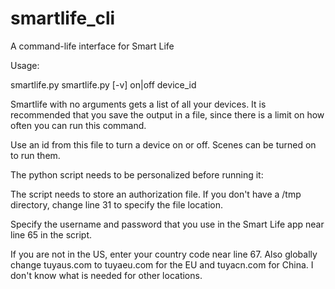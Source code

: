 # smartlife_cli

A command-life interface for Smart Life


Usage:

smartlife.py
smartlife.py [-v] on|off device_id

Smartlife with no arguments gets a list of all your devices.  It is recommended that you save the output in a file, since there is a limit on how often you can run this command.

Use an id from this file to turn a device on or off.  Scenes can be turned on to run them.

The python script needs to be personalized before running it:

The script needs to store an authorization file.  If you don't have a /tmp directory, change line 31 to specify the file location.

Specify the username and password that you use in the Smart Life app near line 65 in the script.

If you are not in the US, enter your country code near line 67.  Also globally change tuyaus.com to tuyaeu.com for the EU and tuyacn.com for China.  I don't know what is needed for other locations.
